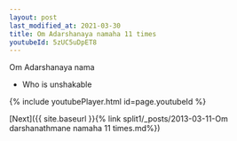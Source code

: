 ```yaml
---
layout: post
last_modified_at: 2021-03-30
title: Om Adarshanaya namaha 11 times
youtubeId: 5zUC5uDpET8
---
```

 
 
Om Adarshanaya nama 
 
 -  Who is unshakable 
 
  
 
  
 
 
 
 
 
 


{% include youtubePlayer.html id=page.youtubeId %}
 
[Next]({{ site.baseurl }}{% link  split1/_posts/2013-03-11-Om darshanathmane namaha 11 times.md%})
 
